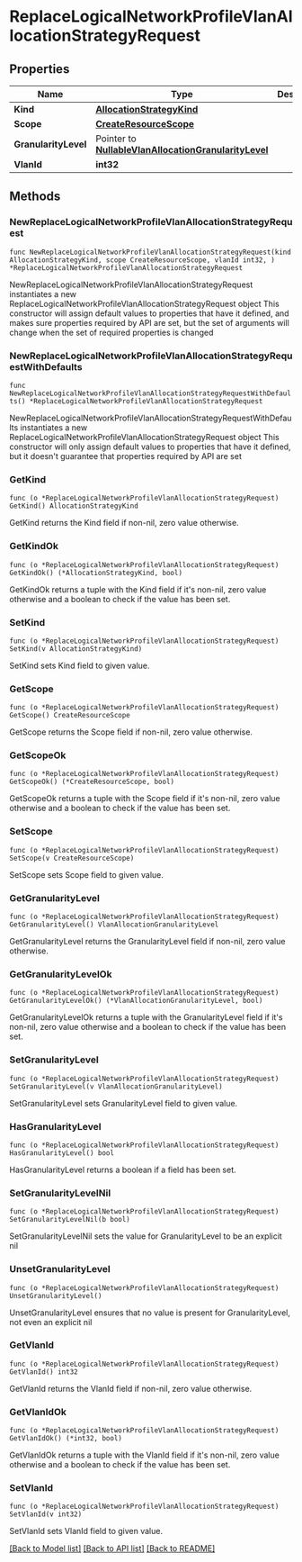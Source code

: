 # ReplaceLogicalNetworkProfileVlanAllocationStrategyRequest

## Properties

Name | Type | Description | Notes
------------ | ------------- | ------------- | -------------
**Kind** | [**AllocationStrategyKind**](AllocationStrategyKind.md) |  | 
**Scope** | [**CreateResourceScope**](CreateResourceScope.md) |  | 
**GranularityLevel** | Pointer to [**NullableVlanAllocationGranularityLevel**](VlanAllocationGranularityLevel.md) |  | [optional] 
**VlanId** | **int32** |  | 

## Methods

### NewReplaceLogicalNetworkProfileVlanAllocationStrategyRequest

`func NewReplaceLogicalNetworkProfileVlanAllocationStrategyRequest(kind AllocationStrategyKind, scope CreateResourceScope, vlanId int32, ) *ReplaceLogicalNetworkProfileVlanAllocationStrategyRequest`

NewReplaceLogicalNetworkProfileVlanAllocationStrategyRequest instantiates a new ReplaceLogicalNetworkProfileVlanAllocationStrategyRequest object
This constructor will assign default values to properties that have it defined,
and makes sure properties required by API are set, but the set of arguments
will change when the set of required properties is changed

### NewReplaceLogicalNetworkProfileVlanAllocationStrategyRequestWithDefaults

`func NewReplaceLogicalNetworkProfileVlanAllocationStrategyRequestWithDefaults() *ReplaceLogicalNetworkProfileVlanAllocationStrategyRequest`

NewReplaceLogicalNetworkProfileVlanAllocationStrategyRequestWithDefaults instantiates a new ReplaceLogicalNetworkProfileVlanAllocationStrategyRequest object
This constructor will only assign default values to properties that have it defined,
but it doesn't guarantee that properties required by API are set

### GetKind

`func (o *ReplaceLogicalNetworkProfileVlanAllocationStrategyRequest) GetKind() AllocationStrategyKind`

GetKind returns the Kind field if non-nil, zero value otherwise.

### GetKindOk

`func (o *ReplaceLogicalNetworkProfileVlanAllocationStrategyRequest) GetKindOk() (*AllocationStrategyKind, bool)`

GetKindOk returns a tuple with the Kind field if it's non-nil, zero value otherwise
and a boolean to check if the value has been set.

### SetKind

`func (o *ReplaceLogicalNetworkProfileVlanAllocationStrategyRequest) SetKind(v AllocationStrategyKind)`

SetKind sets Kind field to given value.


### GetScope

`func (o *ReplaceLogicalNetworkProfileVlanAllocationStrategyRequest) GetScope() CreateResourceScope`

GetScope returns the Scope field if non-nil, zero value otherwise.

### GetScopeOk

`func (o *ReplaceLogicalNetworkProfileVlanAllocationStrategyRequest) GetScopeOk() (*CreateResourceScope, bool)`

GetScopeOk returns a tuple with the Scope field if it's non-nil, zero value otherwise
and a boolean to check if the value has been set.

### SetScope

`func (o *ReplaceLogicalNetworkProfileVlanAllocationStrategyRequest) SetScope(v CreateResourceScope)`

SetScope sets Scope field to given value.


### GetGranularityLevel

`func (o *ReplaceLogicalNetworkProfileVlanAllocationStrategyRequest) GetGranularityLevel() VlanAllocationGranularityLevel`

GetGranularityLevel returns the GranularityLevel field if non-nil, zero value otherwise.

### GetGranularityLevelOk

`func (o *ReplaceLogicalNetworkProfileVlanAllocationStrategyRequest) GetGranularityLevelOk() (*VlanAllocationGranularityLevel, bool)`

GetGranularityLevelOk returns a tuple with the GranularityLevel field if it's non-nil, zero value otherwise
and a boolean to check if the value has been set.

### SetGranularityLevel

`func (o *ReplaceLogicalNetworkProfileVlanAllocationStrategyRequest) SetGranularityLevel(v VlanAllocationGranularityLevel)`

SetGranularityLevel sets GranularityLevel field to given value.

### HasGranularityLevel

`func (o *ReplaceLogicalNetworkProfileVlanAllocationStrategyRequest) HasGranularityLevel() bool`

HasGranularityLevel returns a boolean if a field has been set.

### SetGranularityLevelNil

`func (o *ReplaceLogicalNetworkProfileVlanAllocationStrategyRequest) SetGranularityLevelNil(b bool)`

 SetGranularityLevelNil sets the value for GranularityLevel to be an explicit nil

### UnsetGranularityLevel
`func (o *ReplaceLogicalNetworkProfileVlanAllocationStrategyRequest) UnsetGranularityLevel()`

UnsetGranularityLevel ensures that no value is present for GranularityLevel, not even an explicit nil
### GetVlanId

`func (o *ReplaceLogicalNetworkProfileVlanAllocationStrategyRequest) GetVlanId() int32`

GetVlanId returns the VlanId field if non-nil, zero value otherwise.

### GetVlanIdOk

`func (o *ReplaceLogicalNetworkProfileVlanAllocationStrategyRequest) GetVlanIdOk() (*int32, bool)`

GetVlanIdOk returns a tuple with the VlanId field if it's non-nil, zero value otherwise
and a boolean to check if the value has been set.

### SetVlanId

`func (o *ReplaceLogicalNetworkProfileVlanAllocationStrategyRequest) SetVlanId(v int32)`

SetVlanId sets VlanId field to given value.



[[Back to Model list]](../README.md#documentation-for-models) [[Back to API list]](../README.md#documentation-for-api-endpoints) [[Back to README]](../README.md)


